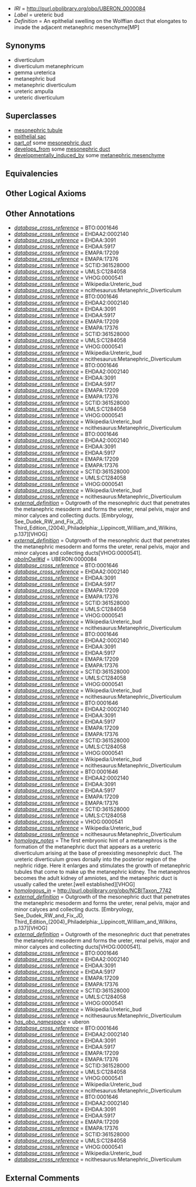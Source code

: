  * *IRI* = http://purl.obolibrary.org/obo/UBERON_0000084
 * *Label* = ureteric bud
 * *Definition* = An epithelial swelling on the Wolffian duct that elongates to invade the adjacent metanephric mesenchyme[MP]

## Synonyms

 * diverticulum
 * diverticulum metanephricum
 * gemma ureterica
 * metanephric bud
 * metanephric diverticulum
 * ureteric ampulla
 * ureteric diverticulum

## Superclasses

 * [mesonephric tubule](../../UBERON/83/UBERON_0000083.md)
 * [epithelial sac](../../UBERON/99/UBERON_0007499.md)
 * [part_of](../../BFO/50/BFO_0000050.md) some [mesonephric duct](../../UBERON/74/UBERON_0003074.md)
 * [develops_from](../../RO/02/RO_0002202.md) some [mesonephric duct](../../UBERON/74/UBERON_0003074.md)
 * [developmentally_induced_by](../../RO/56/RO_0002256.md) some [metanephric mesenchyme](../../UBERON/20/UBERON_0003220.md)

## Equivalencies


## Other Logical Axioms


## Other Annotations

 * *[database_cross_reference](../../ef/oboInOwl#hasDbXref.md)* = BTO:0001646
 * *[database_cross_reference](../../ef/oboInOwl#hasDbXref.md)* = EHDAA2:0002140
 * *[database_cross_reference](../../ef/oboInOwl#hasDbXref.md)* = EHDAA:3091
 * *[database_cross_reference](../../ef/oboInOwl#hasDbXref.md)* = EHDAA:5917
 * *[database_cross_reference](../../ef/oboInOwl#hasDbXref.md)* = EMAPA:17209
 * *[database_cross_reference](../../ef/oboInOwl#hasDbXref.md)* = EMAPA:17376
 * *[database_cross_reference](../../ef/oboInOwl#hasDbXref.md)* = SCTID:361528000
 * *[database_cross_reference](../../ef/oboInOwl#hasDbXref.md)* = UMLS:C1284058
 * *[database_cross_reference](../../ef/oboInOwl#hasDbXref.md)* = VHOG:0000541
 * *[database_cross_reference](../../ef/oboInOwl#hasDbXref.md)* = Wikipedia:Ureteric_bud
 * *[database_cross_reference](../../ef/oboInOwl#hasDbXref.md)* = ncithesaurus:Metanephric_Diverticulum
 * *[database_cross_reference](../../ef/oboInOwl#hasDbXref.md)* = BTO:0001646
 * *[database_cross_reference](../../ef/oboInOwl#hasDbXref.md)* = EHDAA2:0002140
 * *[database_cross_reference](../../ef/oboInOwl#hasDbXref.md)* = EHDAA:3091
 * *[database_cross_reference](../../ef/oboInOwl#hasDbXref.md)* = EHDAA:5917
 * *[database_cross_reference](../../ef/oboInOwl#hasDbXref.md)* = EMAPA:17209
 * *[database_cross_reference](../../ef/oboInOwl#hasDbXref.md)* = EMAPA:17376
 * *[database_cross_reference](../../ef/oboInOwl#hasDbXref.md)* = SCTID:361528000
 * *[database_cross_reference](../../ef/oboInOwl#hasDbXref.md)* = UMLS:C1284058
 * *[database_cross_reference](../../ef/oboInOwl#hasDbXref.md)* = VHOG:0000541
 * *[database_cross_reference](../../ef/oboInOwl#hasDbXref.md)* = Wikipedia:Ureteric_bud
 * *[database_cross_reference](../../ef/oboInOwl#hasDbXref.md)* = ncithesaurus:Metanephric_Diverticulum
 * *[database_cross_reference](../../ef/oboInOwl#hasDbXref.md)* = BTO:0001646
 * *[database_cross_reference](../../ef/oboInOwl#hasDbXref.md)* = EHDAA2:0002140
 * *[database_cross_reference](../../ef/oboInOwl#hasDbXref.md)* = EHDAA:3091
 * *[database_cross_reference](../../ef/oboInOwl#hasDbXref.md)* = EHDAA:5917
 * *[database_cross_reference](../../ef/oboInOwl#hasDbXref.md)* = EMAPA:17209
 * *[database_cross_reference](../../ef/oboInOwl#hasDbXref.md)* = EMAPA:17376
 * *[database_cross_reference](../../ef/oboInOwl#hasDbXref.md)* = SCTID:361528000
 * *[database_cross_reference](../../ef/oboInOwl#hasDbXref.md)* = UMLS:C1284058
 * *[database_cross_reference](../../ef/oboInOwl#hasDbXref.md)* = VHOG:0000541
 * *[database_cross_reference](../../ef/oboInOwl#hasDbXref.md)* = Wikipedia:Ureteric_bud
 * *[database_cross_reference](../../ef/oboInOwl#hasDbXref.md)* = ncithesaurus:Metanephric_Diverticulum
 * *[database_cross_reference](../../ef/oboInOwl#hasDbXref.md)* = BTO:0001646
 * *[database_cross_reference](../../ef/oboInOwl#hasDbXref.md)* = EHDAA2:0002140
 * *[database_cross_reference](../../ef/oboInOwl#hasDbXref.md)* = EHDAA:3091
 * *[database_cross_reference](../../ef/oboInOwl#hasDbXref.md)* = EHDAA:5917
 * *[database_cross_reference](../../ef/oboInOwl#hasDbXref.md)* = EMAPA:17209
 * *[database_cross_reference](../../ef/oboInOwl#hasDbXref.md)* = EMAPA:17376
 * *[database_cross_reference](../../ef/oboInOwl#hasDbXref.md)* = SCTID:361528000
 * *[database_cross_reference](../../ef/oboInOwl#hasDbXref.md)* = UMLS:C1284058
 * *[database_cross_reference](../../ef/oboInOwl#hasDbXref.md)* = VHOG:0000541
 * *[database_cross_reference](../../ef/oboInOwl#hasDbXref.md)* = Wikipedia:Ureteric_bud
 * *[database_cross_reference](../../ef/oboInOwl#hasDbXref.md)* = ncithesaurus:Metanephric_Diverticulum
 * *[external_definition](../../UBPROP/01/UBPROP_0000001.md)* = Outgrowth of the mesonephric duct that penetrates the metanephric mesoderm and forms the ureter, renal pelvis, major and minor calyces and collecting ducts. [Embryology, See_Dudek_RW_and_Fix_JD, Third_Edition_(2004)_Philadelphia:_Lippincott_William_and_Wilkins, p.137][VHOG]
 * *[external_definition](../../UBPROP/01/UBPROP_0000001.md)* = Outgrowth of the mesonephric duct that penetrates the metanephric mesoderm and forms the ureter, renal pelvis, major and minor calyces and collecting ducts[VHOG:0000541].
 * *[oboInOwl#id](../../id/oboInOwl#id.md)* = UBERON:0000084
 * *[database_cross_reference](../../ef/oboInOwl#hasDbXref.md)* = BTO:0001646
 * *[database_cross_reference](../../ef/oboInOwl#hasDbXref.md)* = EHDAA2:0002140
 * *[database_cross_reference](../../ef/oboInOwl#hasDbXref.md)* = EHDAA:3091
 * *[database_cross_reference](../../ef/oboInOwl#hasDbXref.md)* = EHDAA:5917
 * *[database_cross_reference](../../ef/oboInOwl#hasDbXref.md)* = EMAPA:17209
 * *[database_cross_reference](../../ef/oboInOwl#hasDbXref.md)* = EMAPA:17376
 * *[database_cross_reference](../../ef/oboInOwl#hasDbXref.md)* = SCTID:361528000
 * *[database_cross_reference](../../ef/oboInOwl#hasDbXref.md)* = UMLS:C1284058
 * *[database_cross_reference](../../ef/oboInOwl#hasDbXref.md)* = VHOG:0000541
 * *[database_cross_reference](../../ef/oboInOwl#hasDbXref.md)* = Wikipedia:Ureteric_bud
 * *[database_cross_reference](../../ef/oboInOwl#hasDbXref.md)* = ncithesaurus:Metanephric_Diverticulum
 * *[database_cross_reference](../../ef/oboInOwl#hasDbXref.md)* = BTO:0001646
 * *[database_cross_reference](../../ef/oboInOwl#hasDbXref.md)* = EHDAA2:0002140
 * *[database_cross_reference](../../ef/oboInOwl#hasDbXref.md)* = EHDAA:3091
 * *[database_cross_reference](../../ef/oboInOwl#hasDbXref.md)* = EHDAA:5917
 * *[database_cross_reference](../../ef/oboInOwl#hasDbXref.md)* = EMAPA:17209
 * *[database_cross_reference](../../ef/oboInOwl#hasDbXref.md)* = EMAPA:17376
 * *[database_cross_reference](../../ef/oboInOwl#hasDbXref.md)* = SCTID:361528000
 * *[database_cross_reference](../../ef/oboInOwl#hasDbXref.md)* = UMLS:C1284058
 * *[database_cross_reference](../../ef/oboInOwl#hasDbXref.md)* = VHOG:0000541
 * *[database_cross_reference](../../ef/oboInOwl#hasDbXref.md)* = Wikipedia:Ureteric_bud
 * *[database_cross_reference](../../ef/oboInOwl#hasDbXref.md)* = ncithesaurus:Metanephric_Diverticulum
 * *[database_cross_reference](../../ef/oboInOwl#hasDbXref.md)* = BTO:0001646
 * *[database_cross_reference](../../ef/oboInOwl#hasDbXref.md)* = EHDAA2:0002140
 * *[database_cross_reference](../../ef/oboInOwl#hasDbXref.md)* = EHDAA:3091
 * *[database_cross_reference](../../ef/oboInOwl#hasDbXref.md)* = EHDAA:5917
 * *[database_cross_reference](../../ef/oboInOwl#hasDbXref.md)* = EMAPA:17209
 * *[database_cross_reference](../../ef/oboInOwl#hasDbXref.md)* = EMAPA:17376
 * *[database_cross_reference](../../ef/oboInOwl#hasDbXref.md)* = SCTID:361528000
 * *[database_cross_reference](../../ef/oboInOwl#hasDbXref.md)* = UMLS:C1284058
 * *[database_cross_reference](../../ef/oboInOwl#hasDbXref.md)* = VHOG:0000541
 * *[database_cross_reference](../../ef/oboInOwl#hasDbXref.md)* = Wikipedia:Ureteric_bud
 * *[database_cross_reference](../../ef/oboInOwl#hasDbXref.md)* = ncithesaurus:Metanephric_Diverticulum
 * *[database_cross_reference](../../ef/oboInOwl#hasDbXref.md)* = BTO:0001646
 * *[database_cross_reference](../../ef/oboInOwl#hasDbXref.md)* = EHDAA2:0002140
 * *[database_cross_reference](../../ef/oboInOwl#hasDbXref.md)* = EHDAA:3091
 * *[database_cross_reference](../../ef/oboInOwl#hasDbXref.md)* = EHDAA:5917
 * *[database_cross_reference](../../ef/oboInOwl#hasDbXref.md)* = EMAPA:17209
 * *[database_cross_reference](../../ef/oboInOwl#hasDbXref.md)* = EMAPA:17376
 * *[database_cross_reference](../../ef/oboInOwl#hasDbXref.md)* = SCTID:361528000
 * *[database_cross_reference](../../ef/oboInOwl#hasDbXref.md)* = UMLS:C1284058
 * *[database_cross_reference](../../ef/oboInOwl#hasDbXref.md)* = VHOG:0000541
 * *[database_cross_reference](../../ef/oboInOwl#hasDbXref.md)* = Wikipedia:Ureteric_bud
 * *[database_cross_reference](../../ef/oboInOwl#hasDbXref.md)* = ncithesaurus:Metanephric_Diverticulum
 * *[homology_notes](../../UBPROP/03/UBPROP_0000003.md)* = The first embryonic hint of a metanephros is the formation of the metanephric duct that appears as a ureteric diverticulum arising at the base of preexisting mesonephric duct. The ureteric diverticulum grows dorsally into the posterior region of the nephric ridge. Here it enlarges and stimulates the growth of metanephric tubules that come to make up the metanephric kidney. The metanephros becomes the adult kidney of amniotes, and the metanephric duct is usually called the ureter.[well established][VHOG]
 * *[homologous_in](../../core#homologous/in/core#homologous_in.md)* = http://purl.obolibrary.org/obo/NCBITaxon_7742
 * *[external_definition](../../UBPROP/01/UBPROP_0000001.md)* = Outgrowth of the mesonephric duct that penetrates the metanephric mesoderm and forms the ureter, renal pelvis, major and minor calyces and collecting ducts. [Embryology, See_Dudek_RW_and_Fix_JD, Third_Edition_(2004)_Philadelphia:_Lippincott_William_and_Wilkins, p.137][VHOG]
 * *[external_definition](../../UBPROP/01/UBPROP_0000001.md)* = Outgrowth of the mesonephric duct that penetrates the metanephric mesoderm and forms the ureter, renal pelvis, major and minor calyces and collecting ducts[VHOG:0000541].
 * *[database_cross_reference](../../ef/oboInOwl#hasDbXref.md)* = BTO:0001646
 * *[database_cross_reference](../../ef/oboInOwl#hasDbXref.md)* = EHDAA2:0002140
 * *[database_cross_reference](../../ef/oboInOwl#hasDbXref.md)* = EHDAA:3091
 * *[database_cross_reference](../../ef/oboInOwl#hasDbXref.md)* = EHDAA:5917
 * *[database_cross_reference](../../ef/oboInOwl#hasDbXref.md)* = EMAPA:17209
 * *[database_cross_reference](../../ef/oboInOwl#hasDbXref.md)* = EMAPA:17376
 * *[database_cross_reference](../../ef/oboInOwl#hasDbXref.md)* = SCTID:361528000
 * *[database_cross_reference](../../ef/oboInOwl#hasDbXref.md)* = UMLS:C1284058
 * *[database_cross_reference](../../ef/oboInOwl#hasDbXref.md)* = VHOG:0000541
 * *[database_cross_reference](../../ef/oboInOwl#hasDbXref.md)* = Wikipedia:Ureteric_bud
 * *[database_cross_reference](../../ef/oboInOwl#hasDbXref.md)* = ncithesaurus:Metanephric_Diverticulum
 * *[has_obo_namespace](../../ce/oboInOwl#hasOBONamespace.md)* = uberon
 * *[database_cross_reference](../../ef/oboInOwl#hasDbXref.md)* = BTO:0001646
 * *[database_cross_reference](../../ef/oboInOwl#hasDbXref.md)* = EHDAA2:0002140
 * *[database_cross_reference](../../ef/oboInOwl#hasDbXref.md)* = EHDAA:3091
 * *[database_cross_reference](../../ef/oboInOwl#hasDbXref.md)* = EHDAA:5917
 * *[database_cross_reference](../../ef/oboInOwl#hasDbXref.md)* = EMAPA:17209
 * *[database_cross_reference](../../ef/oboInOwl#hasDbXref.md)* = EMAPA:17376
 * *[database_cross_reference](../../ef/oboInOwl#hasDbXref.md)* = SCTID:361528000
 * *[database_cross_reference](../../ef/oboInOwl#hasDbXref.md)* = UMLS:C1284058
 * *[database_cross_reference](../../ef/oboInOwl#hasDbXref.md)* = VHOG:0000541
 * *[database_cross_reference](../../ef/oboInOwl#hasDbXref.md)* = Wikipedia:Ureteric_bud
 * *[database_cross_reference](../../ef/oboInOwl#hasDbXref.md)* = ncithesaurus:Metanephric_Diverticulum
 * *[database_cross_reference](../../ef/oboInOwl#hasDbXref.md)* = BTO:0001646
 * *[database_cross_reference](../../ef/oboInOwl#hasDbXref.md)* = EHDAA2:0002140
 * *[database_cross_reference](../../ef/oboInOwl#hasDbXref.md)* = EHDAA:3091
 * *[database_cross_reference](../../ef/oboInOwl#hasDbXref.md)* = EHDAA:5917
 * *[database_cross_reference](../../ef/oboInOwl#hasDbXref.md)* = EMAPA:17209
 * *[database_cross_reference](../../ef/oboInOwl#hasDbXref.md)* = EMAPA:17376
 * *[database_cross_reference](../../ef/oboInOwl#hasDbXref.md)* = SCTID:361528000
 * *[database_cross_reference](../../ef/oboInOwl#hasDbXref.md)* = UMLS:C1284058
 * *[database_cross_reference](../../ef/oboInOwl#hasDbXref.md)* = VHOG:0000541
 * *[database_cross_reference](../../ef/oboInOwl#hasDbXref.md)* = Wikipedia:Ureteric_bud
 * *[database_cross_reference](../../ef/oboInOwl#hasDbXref.md)* = ncithesaurus:Metanephric_Diverticulum

## External Comments

